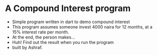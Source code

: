 # A Compound Interest program
- Simple program written in dart to demo compound interest
- This program assumes someone invest 4000 naira for 12 months, at a 15% interest rate per month.
- At the end, the person makes...
- Huh! Find out the result when you run the program
- built by Ashraf.